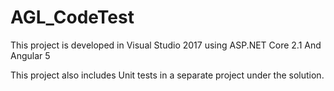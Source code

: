 # AGL_CodeTest
This project is developed in Visual Studio 2017 using ASP.NET Core 2.1 And Angular 5

This project also includes Unit tests in a separate project under the solution.
